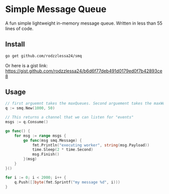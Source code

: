 # Simple Message Queue

A fun simple lightweight in-memory message queue. Written in less than 55 lines of code.

## Install

```bash
go get github.com/rodzzlessa24/smq
```

Or here is a gist link: https://gist.github.com/rodzzlessa24/b6d6f77deb491d0179ed0f7b42893ce8

## Usage

```go
// first arguemnt takes the maxQueues. Second arguement takes the maxWorkers.
q := smq.New(1000, 50)

// This returns a channel that we can listen for "events"
msgs := q.Consume()

go func() {
	for msg := range msgs {
		go func(msg smq.Message) {
			fmt.Println("executing worker", string(msg.Payload))
			time.Sleep(2 * time.Second)
			msg.Finish()
		}(msg)
	}
}()

for i := 0; i < 2000; i++ {
	q.Push([]byte(fmt.Sprintf("my message %d", i)))
}
```